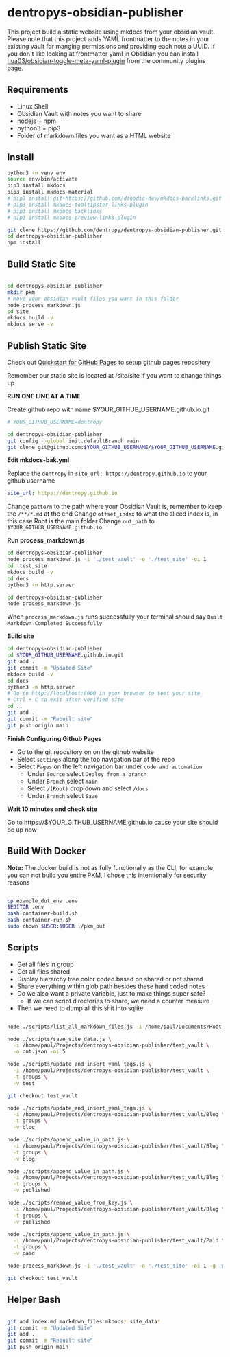 # dentropys-obsidian-publisher

This project build a static website using mkdocs from your obsidian vault. Please note that this project adds YAML frontmatter to the notes in your existing vault for manging permissions and providing each note a UUID. If you don't like looking at frontmatter yaml in Obsidian you can install [hua03/obsidian-toggle-meta-yaml-plugin](https://github.com/hua03/obsidian-toggle-meta-yaml-plugin) from the community plugins page.

## Requirements

* Linux Shell
* Obsidian Vault with notes you want to share
* nodejs + npm
* python3 + pip3
* Folder of markdown files you want as a HTML website

## Install

``` bash
python3 -m venv env
source env/bin/activate
pip3 install mkdocs
pip3 install mkdocs-material
# pip3 install git+https://github.com/danodic-dev/mkdocs-backlinks.git
# pip3 install mkdocs-tooltipster-links-plugin
# pip3 install mkdocs-backlinks
# pip3 install mkdocs-preview-links-plugin

git clone https://github.com/dentropy/dentropys-obsidian-publisher.git
cd dentropys-obsidian-publisher
npm install

```

## Build Static Site

``` bash

cd dentropys-obsidian-publisher
mkdir pkm
# Move your obsidian vault files you want in this folder
node process_markdown.js
cd site
mkdocs build -v
mkdocs serve -v

```

## Publish Static Site

Check out [Quickstart for GitHub Pages](https://docs.github.com/en/pages/quickstart) to setup github pages repository

Remember our static site is located at /site/site if you want to change things up

**RUN ONE LINE AT A TIME**

Create github repo with name $YOUR_GITHUB_USERNAME.github.io.git

``` bash
# YOUR_GITHUB_USERNAME=dentropy

cd dentropys-obsidian-publisher
git config --global init.defaultBranch main
git clone git@github.com:$YOUR_GITHUB_USERNAME/$YOUR_GITHUB_USERNAME.github.io.git
```

**Edit mkdocs-bak.yml**

Replace the `dentropy` in `site_url: https://dentropy.github.io` to your github username

``` yaml
site_url: https://dentropy.github.io
```

Change `pattern` to the path where your Obsidian Vault is, remember to keep the `/**/*.md` at the end
Change `offset_index` to what the sliced index is, in this case Root is the main folder
Change `out_path` to `$YOUR_GITHUB_USERNAME.github.io`

**Run process_markdown.js**

``` bash
cd dentropys-obsidian-publisher
node process_markdown.js -i './test_vault' -o './test_site' -oi 1
cd  test_site
mkdocs build -v
cd docs
python3 -m http.server
```


``` bash
cd dentropys-obsidian-publisher
node process_markdown.js
```

When `process_markdown.js` runs successfully your terminal should say `Built Markdown Completed Successfully`

**Build site**

``` bash
cd dentropys-obsidian-publisher
cd $YOUR_GITHUB_USERNAME.github.io.git
git add .
git commit -m "Updated Site"
mkdocs build -v
cd docs
python3 -m http.server
# Go to http://localhost:8000 in your browser to test your site
# Ctrl + C to exit after verified site
cd ..
git add .
git commit -m "Rebuilt site"
git push origin main
```

**Finish Configuring Github Pages**

* Go to the git repository on on the github website
* Select `settings` along the top navigation bar of the repo
* Select `Pages` on the left navigation bar under `code and automation`
  * Under `Source` select `Deploy from a branch`
  * Under `Branch` select `main`
  * Select `/(Root)` drop down and select `/docs`
  * Under `Branch` select `Save`

**Wait 10 minutes and check site**

Go to https://$YOUR_GITHUB_USERNAME.github.io cause your site should be up now

## Build With Docker

**Note:** The docker build is not as fully functionally as the CLI, for example you can not build you entire PKM, I chose this intentionally for security reasons

``` bash

cp example_dot_env .env
$EDITOR .env
bash container-build.sh
bash container-run.sh
sudo chown $USER:$USER ./pkm_out
```

## Scripts

* Get all files in group
* Get all files shared
* Display hierarchy tree color coded based on shared or not shared
* Share everything within glob path besides these hard coded notes
* Do we also want a private variable, just to make things super safe?
  * If we can script directories to share, we need a counter measure
* Then we need to dump all this shit into sqlite

``` bash

node ./scripts/list_all_markdown_files.js -i /home/paul/Documents/Root -o out.json

node ./scripts/save_site_data.js \
  -i /home/paul/Projects/dentropys-obsidian-publisher/test_vault \
  -o out.json -oi 5 

node ./scripts/update_and_insert_yaml_tags.js \
  -i /home/paul/Projects/dentropys-obsidian-publisher/test_vault \
  -t groups \
  -v test

git checkout test_vault

node ./scripts/update_and_insert_yaml_tags.js \
  -i /home/paul/Projects/dentropys-obsidian-publisher/test_vault/Blog \
  -t groups \
  -v blog

node ./scripts/append_value_in_path.js \
  -i /home/paul/Projects/dentropys-obsidian-publisher/test_vault/Blog \
  -t groups \
  -v blog

node ./scripts/append_value_in_path.js \
  -i /home/paul/Projects/dentropys-obsidian-publisher/test_vault/Blog \
  -t groups \
  -v published

node ./scripts/remove_value_from_key.js \
  -i /home/paul/Projects/dentropys-obsidian-publisher/test_vault/Blog \
  -t groups \
  -v published

node ./scripts/append_value_in_path.js \
  -i /home/paul/Projects/dentropys-obsidian-publisher/test_vault/Paid \
  -t groups \
  -v paid

node process_markdown.js -i './test_vault' -o './test_site' -oi 1 -g 'paid'

git checkout test_vault
```

## Helper Bash

``` bash

git add index.md markdown_files mkdocs* site_data*
git commit -m "Updated Site"
git add .
git commit -m "Rebuilt site"
git push origin main

```